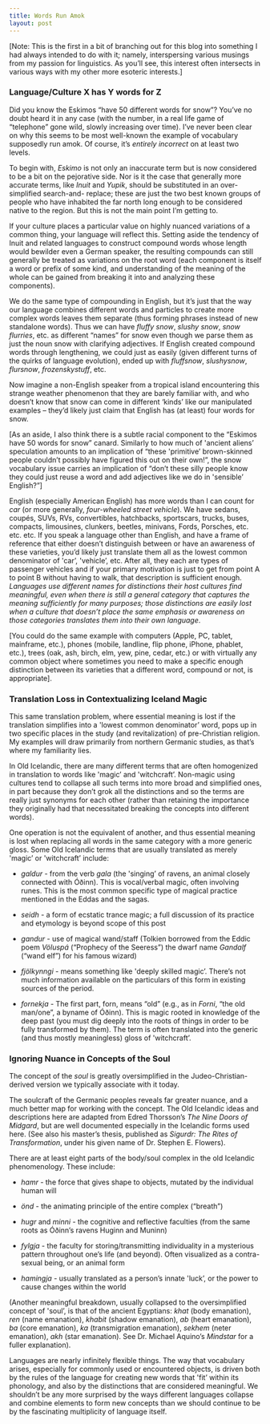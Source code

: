 ```yaml
---
title: Words Run Amok
layout: post
---
```


[Note: This is the first in a bit of branching out for this blog into something I had always intended to do with it; namely, interspersing various musings from my passion for linguistics. As you’ll see, this interest often intersects in various ways with my other more esoteric interests.]

### Language/Culture X has Y words for Z

Did you know the Eskimos “have 50 different words for snow”? You’ve no doubt heard it in any case (with the number, in a real life game of “telephone” gone wild, slowly increasing over time). I’ve never been clear on why this seems to be most well-known the example of vocabulary supposedly run amok. Of course, it’s _entirely incorrect_ on at least two levels.

To begin with, _Eskimo_ is not only an inaccurate term but is now considered to be a bit on the pejorative side. Nor is it the case that generally more accurate terms, like _Inuit_ and _Yupik_, should be substituted in an over-simplified search-and- replace; these are just the two best known groups of people who have inhabited the far north long enough to be considered native to the region. But this is not the main point I’m getting to.

If your culture places a particular value on highly nuanced variations of a common thing, your language will reflect this. Setting aside the tendency of Inuit and related languages to construct compound words whose length would bewilder even a German speaker, the resulting compounds can still generally be treated as variations on the root word (each component is itself a word or prefix of some kind, and understanding of the meaning of the whole can be gained from breaking it into and analyzing these components).

We do the same type of compounding in English, but it’s just that the way our language combines different words and particles to create more complex words leaves them separate (thus forming phrases instead of new standalone words). Thus we can have _fluffy snow_, _slushy snow_, _snow flurries_, etc. as different “names” for snow even though we parse them as just the noun snow with clarifying adjectives. If English created compound words through lengthening, we could just as easily (given different turns of the quirks of language evolution), ended up with _fluffsnow_, _slushysnow_, _flursnow_, _frozenskystuff_, etc.

Now imagine a non-English speaker from a tropical island encountering this strange weather phenomenon that they are barely familiar with, and who doesn’t know that snow can come in different ‘kinds’ like our manipulated examples – they’d likely just claim that English has (at least) four words for snow.

[As an aside, I also think there is a subtle racial component to the “Eskimos have 50 words for snow” canard. Similarly to how much of 'ancient aliens’ speculation amounts to an implication of “these 'primitive’ brown-skinned people couldn’t possibly have figured this out on their own!”, the snow vocabulary issue carries an implication of “don’t these silly people know they could just reuse a word and add adjectives like we do in 'sensible’ English?”]

English (especially American English) has more words than I can count for _car_ (or more generally, _four-wheeled street vehicle_). We have sedans, coupés, SUVs, RVs, convertibles, hatchbacks, sportscars, trucks, buses, compacts, limousines, clunkers, beetles, minivans, Fords, Porsches, etc. etc. etc. If you speak a language other than English, and have a frame of reference that either doesn’t distinguish between or have an awareness of these varieties, you’d likely just translate them all as the lowest common denominator of 'car’, 'vehicle’, etc. After all, they each are types of passenger vehicles and if your primary motivation is just to get from point A to point B without having to walk, that description is sufficient enough. _Languages use different names for distinctions their host cultures find meaningful, even when there is still a general category that captures the meaning sufficiently for many purposes; those distinctions are easily lost when a culture that doesn’t place the same emphasis or awareness on those categories translates them into their own language_.

[You could do the same example with computers (Apple, PC, tablet, mainframe, etc.), phones (mobile, landline, flip phone, iPhone, phablet, etc.), trees (oak, ash, birch, elm, yew, pine, cedar, etc.) or with virtually any common object where sometimes you need to make a specific enough distinction between its varieties that a different word, compound or not, is appropriate].

### Translation Loss in Contextualizing Iceland Magic

This same translation problem, where essential meaning is lost if the translation simplifies into a 'lowest common denominator’ word, pops up in two specific places in the study (and revitalization) of pre-Christian religion. My examples will draw primarily from northern Germanic studies, as that’s where my familiarity lies.

In Old Icelandic, there are many different terms that are often homogenized in translation to words like 'magic’ and 'witchcraft’. Non-magic using cultures tend to collapse all such terms into more broad and simplified ones, in part because they don’t grok all the distinctions and so the terms are really just synonyms for each other (rather than retaining the importance they originally had that necessitated breaking the concepts into different words).

One operation is not the equivalent of another, and thus essential meaning is lost when replacing all words in the same category with a more generic gloss. Some Old Icelandic terms that are usually translated as merely 'magic’ or 'witchcraft’ include:

* _galdur_ - from the verb _gala_ (the 'singing’ of ravens, an animal closely connected with Óðinn). This is vocal/verbal magic, often involving runes. This is the most common specific type of magical practice mentioned in the Eddas and the sagas.

* _seidh_ - a form of ecstatic trance magic; a full discussion of its practice and etymology is beyond scope of this post

* _gandur_ - use of magical wand/staff (Tolkien borrowed from the Eddic poem _Völuspá_ (“Prophecy of the Seeress”) the dwarf name _Gandalf_ (“wand elf”) for his famous wizard)

* _fjölkynngi_ - means something like 'deeply skilled magic’. There’s not much information available on the particulars of this form in existing sources of the period.

* _fornekja_ - The first part, forn, means “old” (e.g., as in _Forni_, “the old man/one”, a byname of Óðinn). This is magic rooted in knowledge of the deep past (you must dig deeply into the roots of things in order to be fully transformed by them). The term is often translated into the generic (and thus mostly meaningless) gloss of 'witchcraft’.

### Ignoring Nuance in Concepts of the Soul

The concept of the _soul_ is greatly oversimplified in the Judeo-Christian-derived version we typically associate with it today.

The soulcraft of the Germanic peoples reveals far greater nuance, and a much better map for working with the concept. The Old Icelandic ideas and descriptions here are adapted from Edred Thorsson’s _The Nine Doors of Midgard_, but are well documented especially in the Icelandic forms used here. (See also his master’s thesis, published as _Sigurdr: The Rites of Transformation_, under his given name of Dr. Stephen E. Flowers).

There are at least eight parts of the body/soul complex in the old Icelandic phenomenology. These include:

* _hamr_ - the force that gives shape to objects, mutated by the individual human will

* _önd_ - the animating principle of the entire complex (“breath”)

* _hugr_ and _minni_ - the cognitive and reflective faculties (from the same roots as Óðinn’s ravens Huginn and Muninn)

* _fylgja_ - the faculty for storing/transmitting individuality in a mysterious pattern throughout one’s life (and beyond). Often visualized as a contra-sexual being, or an animal form

* _hamingja_ - usually translated as a person’s innate 'luck’, or the power to cause changes within the world

(Another meaningful breakdown, usually collapsed to the oversimplified concept of 'soul’, is that of the ancient Egyptians: _khat_ (body emanation), _ren_ (name emanation), _khabit_ (shadow emanation), _ab_ (heart emanation), _ba_ (core emanation), _ka_ (transmigration emanation), _sekhem_ (neter emanation), _akh_ (star emanation). See Dr. Michael Aquino’s _Mindstar_ for a fuller explanation).

Languages are nearly infinitely flexible things. The way that vocabulary arises, especially for commonly used or encountered objects, is driven both by the rules of the language for creating new words that 'fit’ within its phonology, and also by the distinctions that are considered meaningful. We shouldn’t be any more surprised by the ways different languages collapse and combine elements to form new concepts than we should continue to be by the fascinating multiplicity of language itself.
